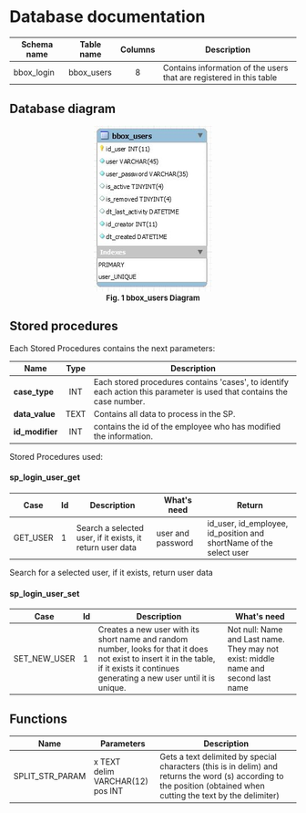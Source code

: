 # Database documentation

| <center>Schema name</center> | <center>Table name</center> | <center>Columns</center> | <center>Description</center>                                        |
| ---------------------------- | --------------------------- | ------------------------ | ------------------------------------------------------------------- |
| bbox_login                   | bbox_users                  | <center>8</center>       | Contains information of the users that are registered in this table |

## Database diagram

<center> <img src= img/bd_diagram.jpg/> </center>
<font size=2><center><strong>Fig. 1 bbox_users Diagram</strong></center></font>

## Stored procedures

Each Stored Procedures contains the next parameters:

| Name            | Type                  | Description                                                                                                            |
| --------------- | --------------------- | ---------------------------------------------------------------------------------------------------------------------- |
| **case_type**   | <center>INT</center>  | Each stored procedures contains 'cases', to identify each action this parameter is used that contains the case number. |
| **data_value**  | <center>TEXT</center> | Contains all data to process in the SP.                                                                                |
| **id_modifier** | <center>INT</center>  | contains the id of the employee who has modified the information.                                                     |

Stored Procedures used:

#### sp_login_user_get
| <center>Case</center> | Id  | <center>Description</center>                              | <center>What's need</center> | <center>Return</center>                                            |
| --------------------- | --- | --------------------------------------------------------- | ---------------------------- | ------------------------------------------------------------------ |
| GET_USER              | 1   | Search a selected user, if it exists, it return user data | user and password            | id_user, id_employee, id_position and shortName of the select user |

Search for a selected user, if it exists, return user data

#### sp_login_user_set
| <center>Case</center> | Id  | <center>Description</center>                                                                                                                                                              | <center>What's need</center>                                                       |
| --------------------- | --- | ----------------------------------------------------------------------------------------------------------------------------------------------------------------------------------------- | ---------------------------------------------------------------------------------- |
| SET_NEW_USER          | 1   | Creates a new user with its short name and random number, looks for that it does not exist to insert it in the table, if it exists it continues generating a new user until it is unique. | Not null: Name and Last name. They may not exist: middle name and second last name |

## Functions

| <center>Name</center> | <center>Parameters</center>              | <center>Description</center>                                                                                                                                        |
| --------------------- | ---------------------------------------- | ------------------------------------------------------------------------------------------------------------------------------------------------------------------- |
| SPLIT_STR_PARAM       | x TEXT<br/>delim VARCHAR(12)<br/>pos INT | Gets a text delimited by special characters (this is in delim) and returns the word (s) according to the position (obtained when cutting the text by the delimiter) |
